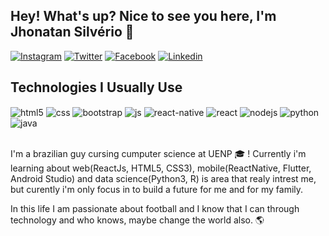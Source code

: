 ## Hey! What's up? Nice to see you here, I'm Jhonatan Silvério :punch:

[![Instagram](https://img.shields.io/badge/Instagram-E4405F?style=for-the-badge&logo=instagram&logoColor=white)](https://www.instagram.com/jhojso/)
[![Twitter](https://img.shields.io/badge/Twitter-000000?style=for-the-badge&logo=twitter&logoColor=white)](https://twitter.com/Jho_JSO)
[![Facebook](https://img.shields.io/badge/Facebook-0B84EE?style=for-the-badge&logo=facebook&logoColor=white)](https://www.facebook.com/jhonatan.silverio.374)
[![Linkedin](https://img.shields.io/badge/Linkedin-0B84EE?style=for-the-badge&logo=linkedin&logoColor=white)](https://www.linkedin.com/in/jhonatansilverio/)

## Technologies I Usually Use

<div style="display: inline_block">
  <img align="center" alt="html5" src="https://img.shields.io/badge/HTML5-E34F26?style=for-the-badge&logo=html5&logoColor=white" />
  <img align="center" alt="css" src="https://img.shields.io/badge/CSS3-1572B6?style=for-the-badge&logo=css3&logoColor=white" />
  <img align="center" alt="bootstrap" src="https://img.shields.io/badge/Bootstrap-7952B3?style=for-the-badge&logo=bootstrap&logoColor=white" />
  <img align="center" alt="js" src="https://img.shields.io/badge/JavaScript-F7DF1E?style=for-the-badge&logo=javascript&logoColor=black" />
  <img align="center" alt="react-native" src="https://img.shields.io/badge/ReactNative-007ACC?style=for-the-badge&logo=react&logoColor=white" />
  <img align="center" alt="react" src="https://img.shields.io/badge/React-20232A?style=for-the-badge&logo=react&logoColor=61DAFB" />
  <img align="center" alt="nodejs" src="https://img.shields.io/badge/Node.js-43853D?style=for-the-badge&logo=node.js&logoColor=white" />
  <img align="center" alt="python" src="https://img.shields.io/badge/Python-244D70?style=for-the-badge&logo=python&logoColor=white" />
  <img align="center" alt="java" src="https://img.shields.io/badge/Java-C84734?style=for-the-badge&logo=oracle&logoColor=white" />
</div><br/>

I'm a brazilian guy cursing cumputer science at UENP :mortar_board: ! Currently i'm learning about web(ReactJs, HTML5, CSS3), mobile(ReactNative, Flutter, Android Studio) and data science(Python3, R) is area that realy intrest me, but curently i'm only focus in to
build a future for me and for my family.

In this life I am passionate about football and I know that I can through technology and who knows, maybe change the world also. :earth_americas:
<!---
Jh0wjso/Jh0wjso is a ✨ special ✨ repository because its `README.md` (this file) appears on your GitHub profile.
You can click the Preview link to take a look at your changes.
--->
